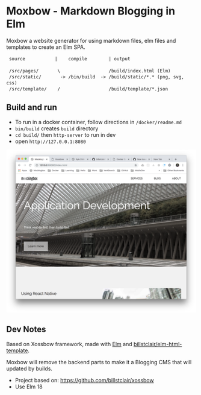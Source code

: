 # Moxbow - Markdown Blogging in Elm

Moxbow a website generator for using markdown files, elm files and templates to create an Elm SPA.

```
 source           |    compile        | output

 /src/pages/       \                  /build/index.html (Elm)
 /src/static/       -> /bin/build  -> /build/static/*.* (png, svg, css)
 /src/template/    /                  /build/template/*.json

```

## Build and run

* To run in a docker container, follow directions in `/docker/readme.md`
* `bin/build` creates `build` directory
* `cd build/` then `http-server` to run in dev
* open `http://127.0.0.1:8080`

<img src="assets/mockingbox-screen.png" width="600" />

## Dev Notes

Based on Xossbow framework, made with [Elm](http://elm-lang.org/) and  [billstclair/elm-html-template](http://package.elm-lang.org/packages/billstclair/elm-html-template/latest).

Moxbow will remove the backend parts to make it a Blogging CMS that will updated by builds.

* Project based on: https://github.com/billstclair/xossbow
* Use Elm 18
